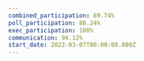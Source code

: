 ```yaml
---
combined_participation: 89.74%
poll_participation: 88.24%
exec_participation: 100%
communication: 94.12%
start_date: 2022-03-07T00:00:00.000Z
---
```


